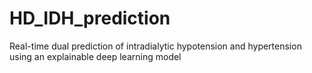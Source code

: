 # HD_IDH_prediction
Real-time dual prediction of intradialytic hypotension and hypertension using an explainable deep learning model
